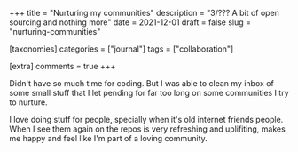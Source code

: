 +++
title = "Nurturing my communities"
description = "3/??? A bit of open sourcing and nothing more"
date = 2021-12-01
draft = false
slug = "nurturing-communities"

[taxonomies]
categories = ["journal"]
tags = ["collaboration"]

[extra]
comments = true
+++

Didn't have so much time for coding. But I was able to clean my inbox of some small stuff that I let pending for far too long on some communities I try to nurture.

I love doing stuff for people, specially when it's old internet friends people. When I see them again on the repos is very refreshing and uplifiting, makes me happy and feel like I'm part of a loving community.